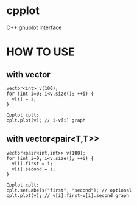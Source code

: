 # cpplot
C++ gnuplot interface

# HOW TO USE
## with vector<T>

```
vector<int> v(100);
for (int i=0; i<v.size(); ++i) {
  v[i] = i;
}

Cpplot cplt;
cplt.plot(v); // i-v[i] graph
```

## with vector<pair<T,T>>

```
vector<pair<int,int>> v(100);
for (int i=0; i<v.size(); ++i) {
  v[i].first = i;
  v[i].second = i;
}

Cpplot cplt;
cplt.setLabels("first", "second"); // optional
cplt.plot(v); // v[i].first-v[i].second graph
```
